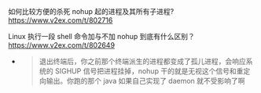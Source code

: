 
如何比较方便的杀死 nohup 起的进程及其所有子进程? https://www.v2ex.com/t/802716

Linux 执行一段 shell 命令加与不加 nohup 到底有什么区别？ https://www.v2ex.com/t/802649
- > 退出终端后，你之前那个终端派生的进程都变成了孤儿进程，会响应系统的 SIGHUP 信号把进程挂掉，nohup 干的就是无视这个信号和重定向输出。你跑的那个 java 如果自己实现了 daemon 就不受影响了啊
